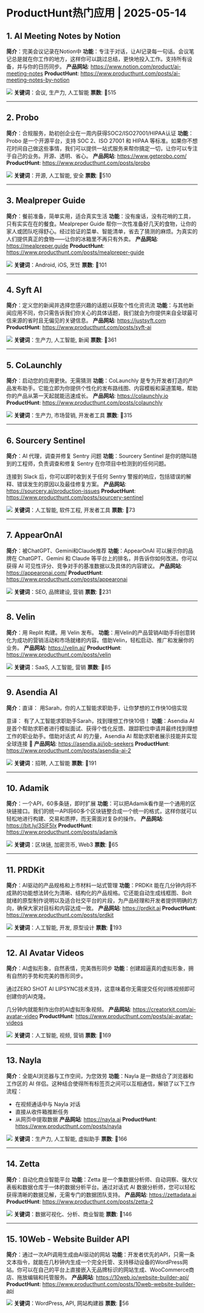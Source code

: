 # ProductHunt热门应用 | 2025-05-14

## 1. AI Meeting Notes by Notion
**简介**：完美会议记录在Notion中
**功能**：专注于对话，让AI记录每一句话。会议笔记总是就在你工作的地方，这样你可以跳过总结，更快地投入工作。支持所有设备，并与你的日历同步。
**产品网站**: https://www.notion.com/product/ai-meeting-notes
**ProductHunt**: https://www.producthunt.com/posts/ai-meeting-notes-by-notion

![](https://ph-files.imgix.net/00ea5767-a40f-40d6-8051-8608d6331b25.png)
**关键词**：会议, 生产力, 人工智能
**票数**: 🔺515

---

## 2. Probo
**简介**：合规服务，助初创企业在一周内获得SOC2/ISO27001/HIPAA认证
**功能**：Probo 是一个开源平台，支持 SOC 2、ISO 27001 和 HIPAA 等标准。如果你不想花时间自己做这些事情，我们可以提供一站式服务来帮你搞定一切，让你可以专注于自己的业务。开源、透明、省心。
**产品网站**: https://www.getprobo.com/
**ProductHunt**: https://www.producthunt.com/posts/probo

![](https://ph-files.imgix.net/d35978de-4c5a-4925-8ec5-45fe1e934891.png)
**关键词**：开源, 人工智能, 安全
**票数**: 🔺510

---

## 3. Mealpreper Guide
**简介**：餐前准备，简单实用，适合真实生活
**功能**：没有废话，没有花哨的工具，只有实实在在的餐食。Mealpreper Guide 帮你一次性准备好几天的食物，让你的家人或团队吃得舒心。经过验证的菜单、智能清单，省去了猜测的麻烦。为真实的人们提供真正的食物——让你的冰箱里不再只有外卖。
**产品网站**: https://mealpreper.guide
**ProductHunt**: https://www.producthunt.com/posts/mealpreper-guide

![](https://ph-files.imgix.net/998d5e8b-a182-44c3-9663-e23858c1270d.png)
**关键词**：Android, iOS, 烹饪
**票数**: 🔺101

---

## 4. Syft AI
**简介**：定义您的新闻并选择您感兴趣的话题以获取个性化资讯流
**功能**：与其他新闻应用不同，你只需告诉我们你关心的具体话题，我们就会为你提供来自全球最可信来源的省时且无偏见的关键信息。
**产品网站**: https://justsyft.com
**ProductHunt**: https://www.producthunt.com/posts/syft-ai

![](https://ph-files.imgix.net/a08b2189-de31-454a-8664-06f1f2794855.png)
**关键词**：生产力, 人工智能, 新闻
**票数**: 🔺361

---

## 5. CoLaunchly
**简介**：启动您的应用更快。无需猜测
**功能**：CoLaunchly 是专为开发者打造的产品发布助手。它能立即为你提供个性化的发布路线图、内容模板和渠道策略，帮助你的产品从第一天起就能迅速成长。
**产品网站**: https://colaunchly.io
**ProductHunt**: https://www.producthunt.com/posts/colaunchly

![](https://ph-files.imgix.net/74419e74-6ac3-43c9-9ac8-cf7fd5134d4c.png)
**关键词**：生产力, 市场营销, 开发者工具
**票数**: 🔺315

---

## 6. Sourcery Sentinel
**简介**：AI 代理，调查并修复 Sentry 问题
**功能**：Sourcery Sentinel 是你的随叫随到的工程师，负责调查和修复 Sentry 在你项目中检测到的任何问题。

连接到 Slack 后，你可以即时收到关于任何 Sentry 警报的响应，包括错误的解释、错误发生的原因以及最佳修复方案。
**产品网站**: https://sourcery.ai/production-issues
**ProductHunt**: https://www.producthunt.com/posts/sourcery-sentinel

![](https://ph-files.imgix.net/7a04bc55-824f-433e-91dd-bd5d5472aed4.png)
**关键词**：人工智能, 软件工程, 开发者工具
**票数**: 🔺73

---

## 7. AppearOnAI
**简介**：被ChatGPT、Gemini和Claude推荐
**功能**：AppearOnAI 可以展示你的品牌在 ChatGPT、Gemini 和 Claude 等平台上的排名，并告诉你如何改进。你可以获得 AI 可见性评分、竞争对手的基准数据以及具体的内容建议。
**产品网站**: https://appearonai.com/
**ProductHunt**: https://www.producthunt.com/posts/appearonai

![](https://ph-files.imgix.net/5746cd0d-bd1d-4712-b6a0-57fc9644ffe3.png)
**关键词**：SEO, 品牌建设, 营销
**票数**: 🔺231

---

## 8. Velin
**简介**：用 Replit 构建。用 Velin 发布。
**功能**：用Velin的产品营销AI助手将创意转化为成功的营销活动和市场就绪的内容。借助Velin，轻松启动、推广和发展你的业务。
**产品网站**: https://velin.ai/
**ProductHunt**: https://www.producthunt.com/posts/velin

![](https://ph-files.imgix.net/9a660371-6180-406f-9e81-9a49b9804d43.png)
**关键词**：SaaS, 人工智能, 营销
**票数**: 🔺85

---

## 9. Asendia AI
**简介**：直译：
用Sarah，你的人工智能求职助手，让你梦想的工作快10倍实现

意译：
有了人工智能求职助手Sarah，找到理想工作快10倍！
**功能**：Asendia AI 是首个帮助求职者进行模拟面试、获得个性化反馈、跟踪职位申请并最终找到理想工作的职业助手。借助对话式 AI 的力量，Asendia AI 帮助求职者展示技能并实现全球连接 💜
**产品网站**: https://asendia.ai/job-seekers
**ProductHunt**: https://www.producthunt.com/posts/asendia-ai-2

![](https://ph-files.imgix.net/298cd582-d5c1-4db3-acda-93150bcf306e.png)
**关键词**：招聘, 人工智能
**票数**: 🔺191

---

## 10. Adamik
**简介**：一个API，60多条链，即时扩展
**功能**：可以把Adamik看作是一个通用的区块链接口。我们的统一API将60多个区块链整合成一个统一的格式，这样你就可以轻松地进行构建、交易和质押，而无需面对复杂的操作。
**产品网站**: https://bit.ly/3SlF5Ix
**ProductHunt**: https://www.producthunt.com/posts/adamik

![](https://ph-files.imgix.net/7b78a152-5110-4875-99e8-128b31544015.png)
**关键词**：区块链, 加密货币, Web3
**票数**: 🔺65

---

## 11. PRDKit
**简介**：AI驱动的产品规格和上市材料一站式管理
**功能**：PRDKit 能在几分钟内将不成熟的功能想法转化为清晰、结构化的产品规格。它还能自动生成线框图、Bolt 就绪的原型制作说明以及适合社交平台的片段，为产品经理和开发者提供明确的方向，确保大家对目标和内容达成一致。
**产品网站**: https://prdkit.ai
**ProductHunt**: https://www.producthunt.com/posts/prdkit

![](https://ph-files.imgix.net/2ef2855f-0f5e-49d2-a168-2266fa9375cc.png)
**关键词**：人工智能, 开发, 原型设计
**票数**: 🔺193

---

## 12. AI Avatar Videos
**简介**：AI虚拟形象，自然表情，完美唇形同步
**功能**：创建超逼真的虚拟形象，拥有自然的手势和完美的唇形同步。

通过ZERO SHOT AI LIPSYNC技术支持，这意味着你无需提交任何训练视频即可创建你的AI克隆。

几分钟内就能制作出你的AI虚拟形象视频。
**产品网站**: https://creatorkit.com/ai-avatar-video
**ProductHunt**: https://www.producthunt.com/posts/ai-avatar-videos

![](https://ph-files.imgix.net/41170d45-af12-4b5e-b6e0-32faf3defdb4.png)
**关键词**：人工智能, 视频, 营销
**票数**: 🔺169

---

## 13. Nayla
**简介**：全能AI浏览器与工作空间，为您效劳
**功能**：Nayla 是一款结合了浏览器和工作区的 AI 伴侣。这种结合使得所有标签页之间可以互相通信，解锁了以下工作流程：
- 在视频通话中与 Nayla 对话
- 直接从收件箱推断任务
- 从网页中提取数据
**产品网站**: https://nayla.ai
**ProductHunt**: https://www.producthunt.com/posts/nayla

![](https://ph-files.imgix.net/6beead4a-8cc0-4122-b34d-eb9d7d773ccc.png)
**关键词**：生产力, 人工智能, 虚拟助手
**票数**: 🔺166

---

## 14. Zetta
**简介**：自动化商业智能平台
**功能**：Zetta 是一个集数据分析师、自动洞察、强大仪表板和数据仓库于一体的数据分析平台。通过对话式 AI 数据分析师，您可以轻松获得清晰的数据见解，无需专门的数据团队支持。
**产品网站**: https://zettadata.ai
**ProductHunt**: https://www.producthunt.com/posts/zetta-2

![](https://ph-files.imgix.net/21590b3e-0e89-4c02-bbbb-625772d408a9.png)
**关键词**：数据可视化、分析、商业智能
**票数**: 🔺146

---

## 15. 10Web - Website Builder API
**简介**：通过一次API调用生成由AI驱动的网站
**功能**：开发者优先的API，只需一条文本指令，就能在几秒钟内生成一个完全托管、支持移动设备的WordPress网站。你可以在自己的平台上直接嵌入无品牌标识的网站生成、WooCommerce商店、拖放编辑和托管服务。
**产品网站**: https://10web.io/website-builder-api/
**ProductHunt**: https://www.producthunt.com/posts/10web-website-builder-api

![](https://ph-files.imgix.net/d0ba46ca-3732-4b43-a460-48f882d938ce.png)
**关键词**：WordPress, API, 网站构建器
**票数**: 🔺56

